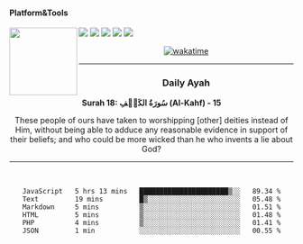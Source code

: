 #### Platform&Tools

[![](https://img.shields.io/badge/-NPM-cb3837?style=flat-square&logo=npm&logoColor=white)](https://npmjs.com/)
[![](https://img.shields.io/badge/PHP-777BB4?style=flat-square&logo=php&logoColor=white)](https://nodejs.org/)
[![](https://img.shields.io/badge/Julia-9558B2?style=flat-square&logo=julia&logoColor=white)](https://nodejs.org/)
<img src="https://avatars.githubusercontent.com/u/31664438?v=4" width="120" align="left">
[![](https://img.shields.io/badge/-Node.js-43853d?style=flat-square&logo=node.js&logoColor=ffffff)](https://nodejs.org/)
[![](https://img.shields.io/badge/Visual_Studio_Code-0078D4?style=flat-square&logo=visual%20studio%20code&logoColor=white)](https://nodejs.org/)

<center>

[![wakatime](https://wakatime.com/badge/user/87646243-158a-4241-a3cb-668e1fa2dbb8.svg)](https://wakatime.com/@87646243-158a-4241-a3cb-668e1fa2dbb8)
               

_______ 
### Daily Ayah

<!--START_SECTION:quran-->

**Surah 18: سُورَةُ الكَهۡفِ (Al-Kahf) - 15**

These people of ours have taken to worshipping [other] deities instead of Him, without being able to adduce any reasonable evidence in support of their beliefs; and who could be more wicked than he who invents a lie about God?
 <!--END_SECTION:quran-->

  
                       
                                             
_______

&nbsp;&nbsp;     &nbsp;&nbsp;    &nbsp;&nbsp;   &nbsp;&nbsp;
 
<!--START_SECTION:waka-->

```text
JavaScript   5 hrs 13 mins   ██████████████████████▒░░   89.34 %
Text         19 mins         █▒░░░░░░░░░░░░░░░░░░░░░░░   05.48 %
Markdown     5 mins          ▒░░░░░░░░░░░░░░░░░░░░░░░░   01.51 %
HTML         5 mins          ▒░░░░░░░░░░░░░░░░░░░░░░░░   01.48 %
PHP          4 mins          ▒░░░░░░░░░░░░░░░░░░░░░░░░   01.41 %
JSON         1 min           ░░░░░░░░░░░░░░░░░░░░░░░░░   00.55 %
```

<!--END_SECTION:waka-->

